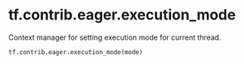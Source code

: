 <div itemscope itemtype="http://developers.google.com/ReferenceObject">
<meta itemprop="name" content="tf.contrib.eager.execution_mode" />
<meta itemprop="path" content="Stable" />
</div>

# tf.contrib.eager.execution_mode

Context manager for setting execution mode for current thread.

``` python
tf.contrib.eager.execution_mode(mode)
```

<!-- Placeholder for "Used in" -->

